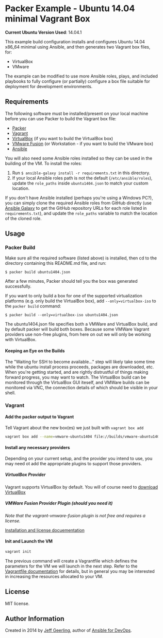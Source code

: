 # Packer Example - Ubuntu 14.04 minimal Vagrant Box

**Current Ubuntu Version Used**: 14.04.1

This example build configuration installs and configures Ubuntu 14.04 x86_64 minimal using Ansible, and then generates two Vagrant box files, for:

  - VirtualBox
  - VMware

The example can be modified to use more Ansible roles, plays, and included playbooks to fully configure (or partially) configure a box file suitable for deployment for development environments.

## Requirements

The following software must be installed/present on your local machine before you can use Packer to build the Vagrant box file:

  - [Packer](http://www.packer.io/)
  - [Vagrant](http://vagrantup.com/)
  - [VirtualBox](https://www.virtualbox.org/) (if you want to build the VirtualBox box)
  - [VMware Fusion](http://www.vmware.com/products/fusion/) (or Workstation - if you want to build the VMware box)
  - [Ansible](http://docs.ansible.com/intro_installation.html)

You will also need some Ansible roles installed so they can be used in the building of the VM. To install the roles:

  1. Run `$ ansible-galaxy install -r requirements.txt` in this directory.
  2. If your local Ansible roles path is not the default (`/etc/ansible/roles`), update the `role_paths` inside `ubuntu1404.json` to match your custom location.

If you don't have Ansible installed (perhaps you're using a Windows PC?), you can simply clone the required Ansible roles from GitHub directly (use [Ansible Galaxy](https://galaxy.ansible.com/) to get the GitHub repository URLs for each role listed in `requirements.txt`), and update the `role_paths` variable to match the location of the cloned role.

## Usage

### Packer Build

Make sure all the required software (listed above) is installed, then cd to the directory containing this README.md file, and run:

    $ packer build ubuntu1404.json

After a few minutes, Packer should tell you the box was generated successfully.

If you want to only build a box for one of the supported virtualization platforms (e.g. only build the VirtualBox box), add `--only=virtualbox-iso` to the `packer build` command:

    $ packer build --only=virtualbox-iso ubuntu1404.json

The ubuntu1404.json file specifies both a VMWare and VirtualBox build, and by default packer will build both boxes. Because some VMWare Vagrant providers use non-free plugins, from here on out we will only be working with VirtualBox.

#### Keeping an Eye on the Builds

The "Waiting for SSH to become available..." step will likely take some time while the ubuntu install process proceeds, packages are downloaded, etc. When you're getting started, and are rightly distrustful of things making forward progress, you may want to watch. The VirtualBox build can be monitored through the VirtualBox GUI iteself, and VMWare builds can be monitored via VNC, the connection details of which should be visible in your shell.

### Vagrant

#### Add the packer output to Vagrant

Tell Vagrant about the new box(es) we just built with `vagrant box add`

```bash
vagrant box add --name=vmware-ubuntu1404 file://builds/vmware-ubuntu1404.box
```

#### Install any necessary providers

Depending on your current setup, and the provider you intend to use, you may need ot add the appropriate plugins to support those providers.

##### VirtualBox Provider

Vagrant supports VirtualBox by default. You will of course need to [download VirtualBox](https://www.virtualbox.org/wiki/Downloads)

##### VMWare Fusion Provider Plugin (should you need it)

*Note that the vagrant-vmware-fusion plugin is not free and requires a license.*

[Installation and license docuementation](http://docs.vagrantup.com/v2/vmware/installation.html)


#### Init and Launch the VM

```bash
vagrant init
```

The previous command will create a Vagrantfile which defines the parameters for the VM we will launch in the next step. Refer to the [Vagrantfile documentation](http://docs.vagrantup.com/v2/vagrantfile/index.html) for details, but in general you may be interested in increasing the resources allocated to your VM.


## License

MIT license.

## Author Information

Created in 2014 by [Jeff Geerling](http://jeffgeerling.com/), author of [Ansible for DevOps](http://ansiblefordevops.com/).
